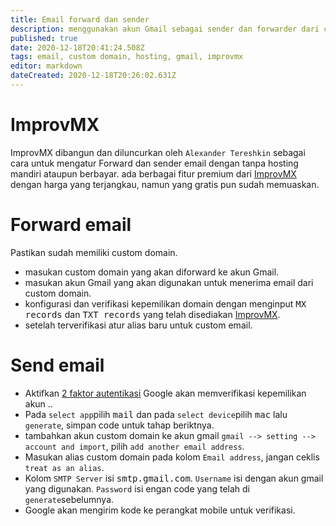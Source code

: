 ```yaml
---
title: Email forward dan sender
description: menggunakan akun Gmail sebagai sender dan forwarder dari custom domain
published: true
date: 2020-12-18T20:41:24.508Z
tags: email, custom domain, hosting, gmail, improvmx
editor: markdown
dateCreated: 2020-12-18T20:26:02.631Z
---
```


# ImprovMX
ImprovMX dibangun dan diluncurkan oleh `Alexander Tereshkin` sebagai cara untuk mengatur Forward  dan sender email dengan tanpa hosting mandiri ataupun berbayar. ada berbagai fitur premium dari [ImprovMX](https://improvmx.com) dengan harga yang terjangkau, namun yang gratis pun sudah memuaskan.  
# Forward email
Pastikan sudah memiliki custom domain.
- masukan custom domain yang akan diforward ke akun Gmail.
- masukan akun Gmail yang akan digunakan untuk menerima email dari custom domain.
- konfigurasi dan verifikasi kepemilikan domain dengan menginput <kbd>MX records</kbd> dan <kbd>TXT records</kbd> yang telah disediakan [ImprovMX](https://improvmx.com).
- setelah terverifikasi atur alias baru untuk custom email.

# Send email
- Aktifkan [2 faktor autentikasi](https://www.google.com/landing/2step/)
Google akan memverifikasi kepemilikan akun ..
- Pada `select app`pilih <kbd>mail</kbd>  dan pada `select device`pilih <kbd>mac</kbd> lalu `generate`, simpan code untuk tahap beriktnya.
- tambahkan akun custom domain ke akun gmail `gmail --> setting --> account and import`, pilih `add another email address`.
- Masukan alias custom domain pada kolom `Email address`, jangan ceklis `treat as an alias`.
- Kolom `SMTP Server` isi <kbd>smtp.gmail.com</kbd>.
`Username` isi dengan akun gmail yang digunakan.
`Password` isi engan code yang telah di `generate`sebelumnya.
- Google akan mengirim kode ke perangkat mobile untuk verifikasi.

